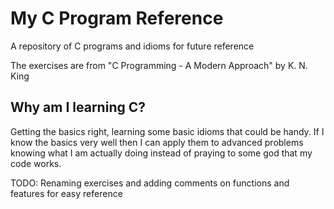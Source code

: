 # My C Program Reference
A repository of C programs and idioms for future reference

The exercises are from "C Programming - A Modern Approach" by K. N. King

## Why am I learning C?
Getting the basics right, learning some basic idioms that could be handy. If I know the basics very well then I can apply them to advanced problems knowing what I am actually doing instead of praying to some god that my code works.

TODO: Renaming exercises and adding comments on functions and features for easy reference
